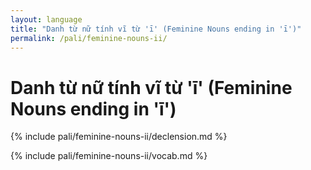 ```yaml
---
layout: language
title: "Danh từ nữ tính vĩ từ 'ī' (Feminine Nouns ending in 'ī')"
permalink: /pali/feminine-nouns-ii/
---
```


# Danh từ nữ tính vĩ từ 'ī' (Feminine Nouns ending in 'ī')

{% include pali/feminine-nouns-ii/declension.md %}

{% include pali/feminine-nouns-ii/vocab.md %}